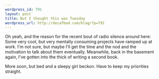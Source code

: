```yaml
--- 
wordpress_id: 791
layout: post
title: But I thought this was Tuesday
wordpress_url: http://decafbad.com/blog/?p=791
---
```

Oh yeah, and the reason for the recent bout of radio silence around here:  Some very cool, but very mentally consuming projects have ramped up at work.  I'm not sure, but maybe I'll get the time and the nod and the motivation to talk about them eventually.  Meanwhile, back in the basement again, I've gotten into the thick of writing a second book.  

More soon, but bed and a sleepy girl beckon.  Have to keep my priorities straight.
